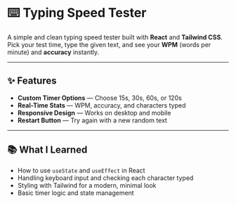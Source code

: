 # ⌨️ Typing Speed Tester

A simple and clean typing speed tester built with **React** and **Tailwind CSS**.  
Pick your test time, type the given text, and see your **WPM** (words per minute) and **accuracy** instantly.

---

## ✨ Features

- **Custom Timer Options** — Choose 15s, 30s, 60s, or 120s
- **Real-Time Stats** — WPM, accuracy, and characters typed
- **Responsive Design** — Works on desktop and mobile
- **Restart Button** — Try again with a new random text

---

## 📚 What I Learned

- How to use `useState` and `useEffect` in React
- Handling keyboard input and checking each character typed
- Styling with Tailwind for a modern, minimal look
- Basic timer logic and state management
